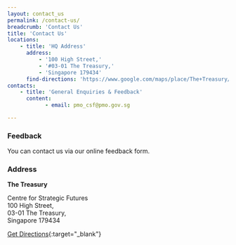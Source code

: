 ```yaml
---
layout: contact_us
permalink: /contact-us/
breadcrumb: 'Contact Us'
title: 'Contact Us'
locations:
    - title: 'HQ Address'
      address:
          - '100 High Street,'
          - '#03-01 The Treasury,'
          - 'Singapore 179434'
      find-directions: 'https://www.google.com/maps/place/The+Treasury/@1.2909338,103.8474264,17z/data=!3m1!4b1!4m5!3m4!1s0x31da19a0dae52961:0x874a6ef518dc0dad!8m2!3d1.2909284!4d103.8496151'
contacts:
    - title: 'General Enquiries & Feedback'
      content:
            - email: pmo_csf@pmo.gov.sg

---
```




### **Feedback**

You can contact us via our online feedback form.

### **Address**

**The Treasury**

Centre for Strategic Futures<br>
100 High Street,<br> 
03-01 The Treasury,<br>
Singapore 179434

[Get Directions](https://www.google.com/maps/place/The+Treasury/@1.2909338,103.8474264,17z/data=!3m1!4b1!4m5!3m4!1s0x31da19a0dae52961:0x874a6ef518dc0dad!8m2!3d1.2909284!4d103.8496151){:target="_blank"}


